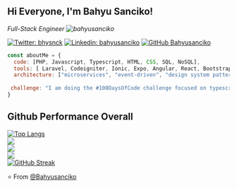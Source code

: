<h2> Hi Everyone, I'm Bahyu Sanciko!</h2>
<p><em> Full-Stack Engineer <img src="https://komarev.com/ghpvc/?username=bahyusanciko&label=Profile%20views&color=0e75b6&style=flat" alt="bahyusanciko" />

</em></p>

[![Twitter: bhysnck](https://img.shields.io/twitter/follow/bhysnck?style=social)](https://twitter.com/bhysnck)
[![Linkedin: bahyusanciko](https://img.shields.io/badge/-bahyusanciko-blue?style=flat-square&logo=Linkedin&logoColor=white&link=https://www.linkedin.com/in/bahyu-sanciko/)](https://www.linkedin.com/in/bahyu-sanciko/)
[![GitHub Bahyusanciko](https://img.shields.io/github/followers/bahyusanciko?label=follow&style=social)](https://github.com/bahyusanciko)


```javascript
const aboutMe = {
  code: [PHP, Javascript, Typescript, HTML, CSS, SQL, NoSQL],
  tools: [ Laravel, Codeigniter, Ionic, Expo, Angular, React, Bootstrap, Tailwind],
  architecture: ["microservices", "event-driven", "design system pattern"],
  
 challenge: "I am doing the #100DaysOfCode challenge focused on typescript"
}
```
## Github Performance Overall
[![Top Langs](https://github-readme-stats.vercel.app/api/top-langs/?username=bahyusanciko&layout=compact&theme=vision-friendly-dark)](https://github.com/anuraghazra/github-readme-stats)
</br>
![](http://github-profile-summary-cards.vercel.app/api/cards/profile-details?username=bahyusanciko&theme=tokyonight) 
</br>
![](http://github-profile-summary-cards.vercel.app/api/cards/stats?username=bahyusanciko&theme=tokyonight) 
</br>
![](http://github-profile-summary-cards.vercel.app/api/cards/most-commit-language?username=bahyusanciko&theme=tokyonight) 
</br>
[![GitHub Streak](https://github-readme-streak-stats.herokuapp.com?user=bahyusanciko&theme=tokyonight&date_format=M%20j%5B%2C%20Y%5D)](https://git.io/streak-stats)

⭐️ From [@Bahyusanciko](https://github.com/bahyusanciko)
